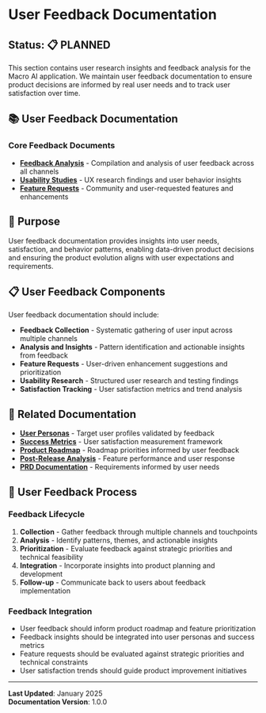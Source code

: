 # User Feedback Documentation

## Status: 📋 PLANNED

This section contains user research insights and feedback analysis for the Macro AI application. We maintain user
feedback documentation to ensure product decisions are informed by real user needs and to track user satisfaction over
time.

## 📚 User Feedback Documentation

### Core Feedback Documents

- **[Feedback Analysis](./feedback-analysis.md)** - Compilation and analysis of user feedback across all channels
- **[Usability Studies](./usability-studies.md)** - UX research findings and user behavior insights
- **[Feature Requests](./feature-requests.md)** - Community and user-requested features and enhancements

## 🎯 Purpose

User feedback documentation provides insights into user needs, satisfaction, and behavior patterns, enabling data-driven
product decisions and ensuring the product evolution aligns with user expectations and requirements.

## 📋 User Feedback Components

User feedback documentation should include:

- **Feedback Collection** - Systematic gathering of user input across multiple channels
- **Analysis and Insights** - Pattern identification and actionable insights from feedback
- **Feature Requests** - User-driven enhancement suggestions and prioritization
- **Usability Research** - Structured user research and testing findings
- **Satisfaction Tracking** - User satisfaction metrics and trend analysis

## 🔗 Related Documentation

- **[User Personas](../../strategy/user-personas.md)** - Target user profiles validated by feedback
- **[Success Metrics](../../strategy/success-metrics.md)** - User satisfaction measurement framework
- **[Product Roadmap](../../strategy/product-roadmap.md)** - Roadmap priorities informed by user feedback
- **[Post-Release Analysis](../../analysis/post-release/README.md)** - Feature performance and user response
- **[PRD Documentation](../../requirements/prds/README.md)** - Requirements informed by user needs

## 🚀 User Feedback Process

### Feedback Lifecycle

1. **Collection** - Gather feedback through multiple channels and touchpoints
2. **Analysis** - Identify patterns, themes, and actionable insights
3. **Prioritization** - Evaluate feedback against strategic priorities and technical feasibility
4. **Integration** - Incorporate insights into product planning and development
5. **Follow-up** - Communicate back to users about feedback implementation

### Feedback Integration

- User feedback should inform product roadmap and feature prioritization
- Feedback insights should be integrated into user personas and success metrics
- Feature requests should be evaluated against strategic priorities and technical constraints
- User satisfaction trends should guide product improvement initiatives

---

**Last Updated**: January 2025  
**Documentation Version**: 1.0.0
